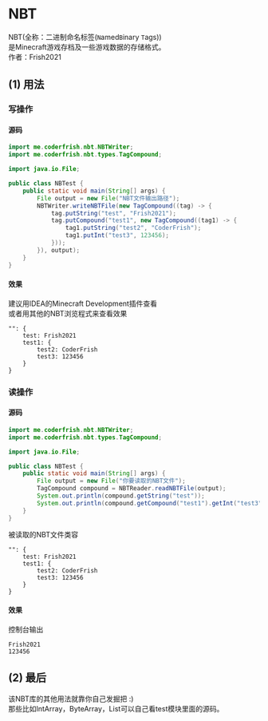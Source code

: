 # NBT

NBT(全称：二进制命名标签(`N`amed`B`inary `T`ags))\
是Minecraft游戏存档及一些游戏数据的存储格式。\
作者：Frish2021

## (1) 用法

### 写操作
#### 源码
```java
import me.coderfrish.nbt.NBTWriter;
import me.coderfrish.nbt.types.TagCompound;

import java.io.File;

public class NBTest {
    public static void main(String[] args) {
        File output = new File("NBT文件输出路径");
        NBTWriter.writeNBTFile(new TagCompound((tag) -> {
            tag.putString("test", "Frish2021");
            tag.putCompound("test1", new TagCompound((tag1) -> {
                tag1.putString("test2", "CoderFrish");
                tag1.putInt("test3", 123456);
            }));
        }), output);
    }
}
```

#### 效果
建议用IDEA的Minecraft Development插件查看\
或者用其他的NBT浏览程式来查看效果
```nbtt
"": {
	test: Frish2021
	test1: {
		test2: CoderFrish
		test3: 123456
	}
}
```

### 读操作
#### 源码
```java
import me.coderfrish.nbt.NBTWriter;
import me.coderfrish.nbt.types.TagCompound;

import java.io.File;

public class NBTest {
    public static void main(String[] args) {
        File output = new File("你要读取的NBT文件");
        TagCompound compound = NBTReader.readNBTFile(output);
        System.out.println(compound.getString("test"));
        System.out.println(compound.getCompound("test1").getInt("test3"));
    }
}
```

被读取的NBT文件类容
```nbtt
"": {
	test: Frish2021
	test1: {
		test2: CoderFrish
		test3: 123456
	}
}
```

#### 效果
控制台输出
```
Frish2021
123456
```

## (2) 最后
该NBT库的其他用法就靠你自己发掘把 :)\
那些比如IntArray，ByteArray，List可以自己看test模块里面的源码。
